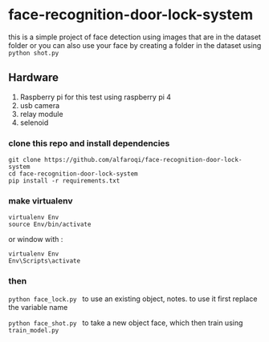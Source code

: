 # face-recognition-door-lock-system
this is a simple project of face detection using images that are in the dataset folder or you can also use your face by creating a folder in the dataset using ``python shot.py``

## Hardware
1. Raspberry pi for this test using raspberry pi 4 
2. usb camera
3. relay module
4. selenoid

### clone this repo and install dependencies
``` 
git clone https://github.com/alfaroqi/face-recognition-door-lock-system
cd face-recognition-door-lock-system
pip install -r requirements.txt
```
### make virtualenv
```
virtualenv Env
source Env/bin/activate 
```
or window with :
``` 
virtualenv Env
Env\Scripts\activate
```
### then
```python face_lock.py ``` to use an existing object, notes. to use it first replace the variable name

```python face_shot.py ``` to take a new object face, which then train using ```train_model.py ```

